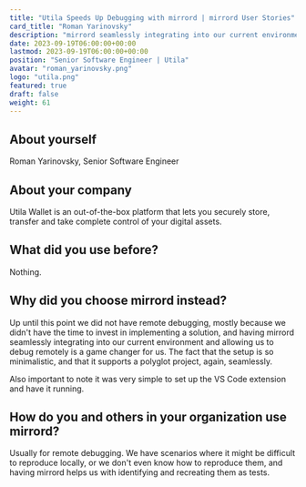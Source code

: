 ```yaml
---
title: "Utila Speeds Up Debugging with mirrord | mirrord User Stories"
card_title: "Roman Yarinovsky"
description: "mirrord seamlessly integrating into our current environment and allowing us to debug remotely is a game changer for us. Read the full story."
date: 2023-09-19T06:00:00+00:00
lastmod: 2023-09-19T06:00:00+00:00
position: "Senior Software Engineer | Utila"
avatar: "roman_yarinovsky.png"
logo: "utila.png"
featured: true
draft: false
weight: 61
---
```


## About yourself

Roman Yarinovsky, Senior Software Engineer

## About your company

Utila Wallet is an out-of-the-box platform that lets you securely store, transfer and take complete control of your digital assets.

## What did you use before?

Nothing.

## Why did you choose mirrord instead?

Up until this point we did not have remote debugging, mostly because we didn't have the time to invest in implementing a solution, and having mirrord seamlessly integrating into our current environment and allowing us to debug remotely is a game changer for us.
The fact that the setup is so minimalistic, and that it supports a polyglot project, again, seamlessly.

Also important to note it was very simple to set up the VS Code extension and have it running.

## How do you and others in your organization use mirrord?

Usually for remote debugging.
We have scenarios where it might be difficult to reproduce locally, or we don't even know how to reproduce them, and having mirrord helps us with identifying and recreating them as tests.
